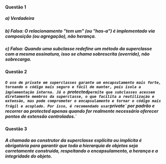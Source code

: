 #### Questão 1
##### a) Verdadeira
##### b) Falsa: O relacionamento "tem um" (ou "has-a") é implementado via composição (ou agregação), não herança.
##### c) Falsa: Quando uma subclasse redefine um método da superclasse com a mesma assinatura, isso se chama sobrescrita (override), não sobrecarga.

#### Questão 2
##### `O uso de private em superclasses garante um encapsulamento mais forte, tornando o código mais seguro e fácil de manter, pois isola a implementação interna. Já o `protected` permite que subclasses acessem diretamente membros da superclasse, o que facilita a reutilização e extensão, mas pode comprometer o encapsulamento e tornar o código mais frágil e acoplado. Por isso, é recomendado usar `private` por padrão e recorrer ao protected apenas quando for realmente necessário oferecer pontos de extensão controlados.´

#### Questão 3
##### A chamada ao construtor da superclasse explícita ou implícita é obrigatória para garantir que toda a hierarquia de objetos seja corretamente construída, respeitando o encapsulamento, a herança e a integridade do objeto.




